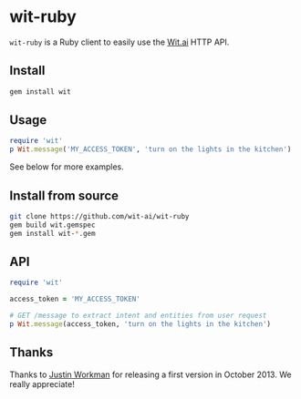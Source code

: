 # wit-ruby

`wit-ruby` is a Ruby client to easily use the [Wit.ai](http://wit.ai) HTTP API.

## Install

```bash
gem install wit
```

## Usage

```ruby
require 'wit'
p Wit.message('MY_ACCESS_TOKEN', 'turn on the lights in the kitchen')
```

See below for more examples.

## Install from source

```bash
git clone https://github.com/wit-ai/wit-ruby
gem build wit.gemspec
gem install wit-*.gem
```

## API

```ruby
require 'wit'

access_token = 'MY_ACCESS_TOKEN'

# GET /message to extract intent and entities from user request
p Wit.message(access_token, 'turn on the lights in the kitchen')
```

## Thanks

Thanks to [Justin Workman](http://github.com/xtagon) for releasing a first version in October 2013. We really appreciate!
